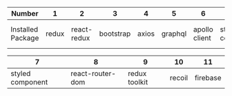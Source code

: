 | Number            | 1     | 2           | 3         | 4     | 5       | 6             | 7                | 8                | 9             | 10     | 11       |
| ----------------- | ----- | ----------- | --------- | ----- | ------- | ------------- | ---------------- | ---------------- | ------------- | ------ | -------- |
| Installed Package | redux | react-redux | bootstrap | axios | graphql | apollo client | styled component | react-router-dom | redux toolkit | recoil | firebase |


| 7                | 8                | 9             | 10     | 11       |
| ---------------- | ---------------- | ------------- | ------ | -------- |
| styled component | react-router-dom | redux toolkit | recoil | firebase |
